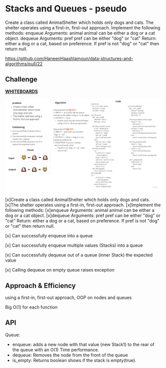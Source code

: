 # Stacks and Queues - pseudo

Create a class called AnimalShelter which holds only dogs and cats.
The shelter operates using a first-in, first-out approach.
Implement the following methods:
    enqueue
        Arguments: animal
            animal can be either a dog or a cat object.
    dequeue
        Arguments: pref
            pref can be either "dog" or "cat"
            Return: either a dog or a cat, based on preference.
            If pref is not "dog" or "cat" then return null.

https://github.com/HaneenHaashlamoun/data-structures-and-algorithms/pull/22


## Challenge

[**WHITEBOARDS**](https://miro.com/welcomeonboard/alRwREd1OGltcGV3OHd5VlNHamFXNmxMSlZMdDFDMGt6Q1FObllyMGRhczZDMTQwZFN2UHNBdnpvdmNBdDl0Q3wzMDc0NDU3MzYxOTIyMDQzMjYx?invite_link_id=540779400838)

![s](stack_queue_animal_shelter.jpg)

<!-- Description of the challenge -->
[x]Create a class called AnimalShelter which holds only dogs and cats.
[x]The shelter operates using a first-in, first-out approach.
[x]Implement the following methods:
    [x]enqueue
        Arguments: animal
            animal can be either a dog or a cat object.
    [x]dequeue
        Arguments: pref
            pref can be either "dog" or "cat"
            Return: either a dog or a cat, based on preference.
            If pref is not "dog" or "cat" then return null.

[x] Can successfully enqueue into a queue

[x] Can successfully enqueue multiple values (Stacks) into a queue

[x] Can successfully dequeue out of a queue (inner Stack) the expected value

[x] Calling dequeue on empty queue raises exception

## Approach & Efficiency
<!-- What approach did you take? Why? What is the Big O space/time for this approach? -->
using a first-in, first-out approach, OOP on nodes and queues

Big O(1) for each function

## API
<!-- Description of each method publicly available to your Stack and Queue-->
Queue:
- enqueue: adds a new node with that value (new Stack1) to the rear of the queue with an O(1) Time performance.
- dequeue: Removes the node from the front of the queue
- is_empty: Returns boolean shows if the stack is empty(true).
